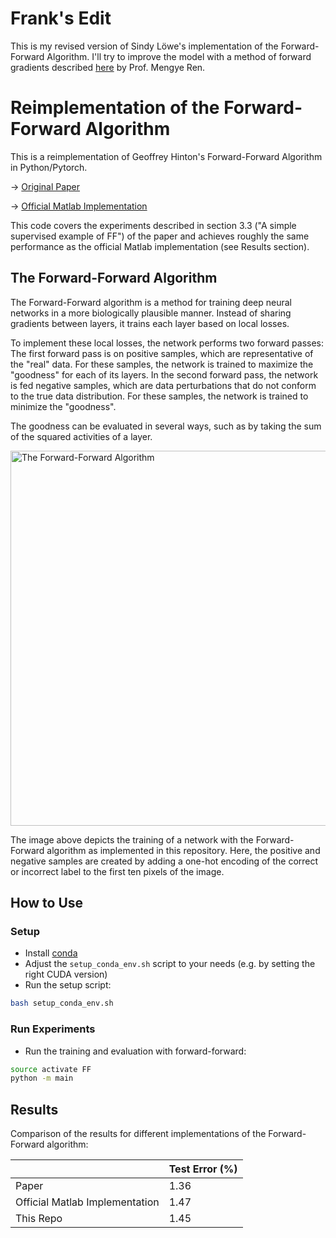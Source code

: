 # Frank's Edit

This is my revised version of Sindy Löwe's implementation of the Forward-Forward Algorithm. I'll try to improve the model with a method of forward gradients described [here](https://arxiv.org/abs/2210.03310) by Prof. Mengye Ren. 

# Reimplementation of the Forward-Forward Algorithm

This is a reimplementation of Geoffrey Hinton's Forward-Forward Algorithm in Python/Pytorch.

&rarr; [Original Paper](https://arxiv.org/abs/2212.13345)

&rarr; [Official Matlab Implementation](https://www.cs.toronto.edu/~hinton/)

This code covers the experiments described in section 3.3 ("A simple supervised example of FF") of the paper and 
achieves roughly the same performance as the official Matlab implementation (see Results section).


## The Forward-Forward Algorithm

The Forward-Forward algorithm is a method for training deep neural networks in a more biologically plausible manner.
Instead of sharing gradients between layers, it trains each layer based on local losses. 

To implement these local losses, the network performs two forward passes:
The first forward pass is on positive samples, which are representative of the "real" data. 
For these samples, the network is trained to maximize the "goodness" for each of its layers. 
In the second forward pass, the network is fed negative samples, 
which are data perturbations that do not conform to the true data distribution. 
For these samples, the network is trained to minimize the "goodness".

The goodness can be evaluated in several ways, such as by taking the sum of the squared activities of a layer.

<img src="images/ForwardForward.jpeg" alt="The Forward-Forward Algorithm" width="600"/>

The image above depicts the training of a network with the Forward-Forward algorithm as implemented in this repository. 
Here, the positive and negative samples are created by adding a one-hot encoding of the correct or incorrect label 
to the first ten pixels of the image.


## How to Use

### Setup
- Install [conda](https://www.anaconda.com/products/distribution)
- Adjust the ```setup_conda_env.sh``` script to your needs (e.g. by setting the right CUDA version)
- Run the setup script:
```bash
bash setup_conda_env.sh
```


### Run Experiments
- Run the training and evaluation with forward-forward:
```bash
source activate FF
python -m main
```


## Results
Comparison of the results for different implementations of the Forward-Forward algorithm:

| | Test Error (%) |
| --- | -- |
| Paper | 1.36 |
| Official Matlab Implementation | 1.47 |
| This Repo | 1.45 |
